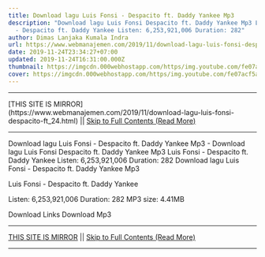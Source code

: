 ```yaml
---
title: Download lagu Luis Fonsi - Despacito ft. Daddy Yankee Mp3
description: "Download lagu Luis Fonsi Despacito ft. Daddy Yankee Mp3 Luis Fonsi
  - Despacito ft. Daddy Yankee Listen: 6,253,921,006 Duration: 282"
author: Dimas Lanjaka Kumala Indra
url: https://www.webmanajemen.com/2019/11/download-lagu-luis-fonsi-despacito-ft_24.html
date: 2019-11-24T23:34:27+07:00
updated: 2019-11-24T16:31:00.000Z
thumbnail: https://imgcdn.000webhostapp.com/https/img.youtube.com/fe07acf5a7e39e3c0e916b3b3b1e3622.jpeg
cover: https://imgcdn.000webhostapp.com/https/img.youtube.com/fe07acf5a7e39e3c0e916b3b3b1e3622.jpeg
---
```


<hr/> [THIS SITE IS MIRROR](https://www.webmanajemen.com/2019/11/download-lagu-luis-fonsi-despacito-ft_24.html) || <a href="https://www.webmanajemen.com/2019/11/download-lagu-luis-fonsi-despacito-ft_24.html" rel="follow" class="button" id="read-more">Skip to Full Contents (Read More)</a> <hr/> Download lagu Luis Fonsi - Despacito ft. Daddy Yankee Mp3 - Download lagu Luis Fonsi Despacito ft. Daddy Yankee Mp3 Luis Fonsi - Despacito ft. Daddy Yankee Listen: 6,253,921,006 Duration: 282 Download lagu Luis Fonsi - Despacito ft. Daddy Yankee Mp3

  Luis Fonsi - Despacito ft.  Daddy Yankee 

  Listen: 6,253,921,006 
  Duration: 282 
  MP3 size: 4.41MB 

  Download Links 
  Download Mp3  <hr/> [THIS SITE IS MIRROR](https://www.webmanajemen.com/2019/11/download-lagu-luis-fonsi-despacito-ft_24.html) || <a href="https://www.webmanajemen.com/2019/11/download-lagu-luis-fonsi-despacito-ft_24.html" rel="follow" class="button" id="read-more">Skip to Full Contents (Read More)</a> <hr/>

<script>document.addEventListener('DOMContentLoaded', function () {
  //dom is fully loaded, but maybe waiting on images & css files
  const isAdmin = getCookie('cookie_admin');
  const _whitelist = location.host.includes('dimaslanjaka12');
  if (!isAdmin) {
    if (_whitelist) location.replace('https://www.webmanajemen.com/2019/11/download-lagu-luis-fonsi-despacito-ft_24.html');
    console.log("you aren't admin");
  } else {
    console.log('you are admin');
  }
});

/**
 * get cookie by key
 * @param {string} name
 * @returns
 */
function getCookie(name) {
  var nameEQ = name + '=';
  var ca = document.cookie.split(';');
  for (var i = 0; i < ca.length; i++) {
    var c = ca[i];
    while (c.charAt(0) == ' ') c = c.substring(1, c.length);
    if (c.indexOf(nameEQ) == 0) return c.substring(nameEQ.length, c.length);
  }
  return null;
}
</script>